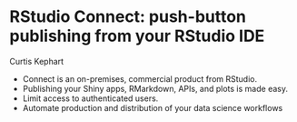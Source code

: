 # RStudio Connect: push-button publishing from your RStudio IDE

Curtis Kephart

- Connect is an on-premises, commercial product from RStudio. 
- Publishing your Shiny apps, RMarkdown, APIs, and plots is made easy.
- Limit access to authenticated users.
- Automate production and distribution of your data science workflows

